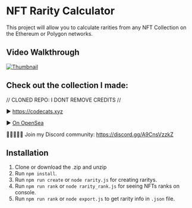 # NFT Rarity Calculator

This project will allow you to calculate rarities from any NFT Collection on the Ethereum or Polygon networks.

## Video Walkthrough

[![Thumbnail](https://img.youtube.com/vi/Uz1y4j9gvP8/maxresdefault.jpg)](https://youtu.be/Uz1y4j9gvP8)

## Check out the collection I made: 
// CLONED REPO: I DONT REMOVE CREDITS //

▶ https://codecats.xyz

▶ [On OpenSea](https://bit.ly/CodeCats)

🧑🏾‍🤝‍🧑🏽 Join my Discord community: https://discord.gg/A9CnsVzzkZ

## Installation

1. Clone or download the .zip and unzip
2. Run `npm install`.
3. Run `npm run create` or `node rarity.js` for creating raritys.
4. Run `npm run rank` or `node rarity_rank.js` for seeing NFTs ranks on console.
5. Run `npm run rank` or `node export.js` to get rarity info in `.json` file.
